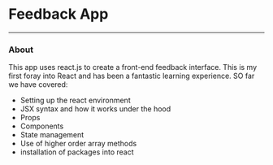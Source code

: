<h1>Feedback App</h1>

<hr>

<h3>About </h3>

<p>This app uses react.js to create a front-end feedback interface. This is my first foray into React and has been a fantastic learning experience. SO far we have covered: </p>
<ul>
<li>Setting up the react environment</li>
<li>JSX syntax and how it works under the hood</li>
<li>Props</li>
<li>Components</li>
<li>State management</li>
<li>Use of higher order array methods</li>
<li>installation of packages into react</li>
</ul>
